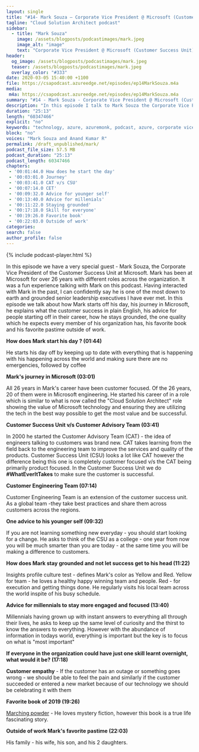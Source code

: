 ```yaml
---
layout: single
title: "#14- Mark Souza – Corporate Vice President @ Microsoft (Customer Success Unit)"
tagline: "Cloud Solution Architect podcast"
sidebar:
  - title: "Mark Souza"
    image: /assets/blogposts/podcastimages/mark.jpeg
    image_alt: "image"
    text: "Corporate Vice President @ Microsoft (Customer Success Unit)"
header:
  og_image: /assets/blogposts/podcastimages/mark.jpeg
  teaser: /assets/blogposts/podcastimages/mark.jpeg
  overlay_color: "#333"
date: 2020-03-05 15:40:00 +1100
file: https://csapodcast.azureedge.net/episodes/ep14MarkSouza.m4a
media: 
 m4a: https://csapodcast.azureedge.net/episodes/ep14MarkSouza.m4a
summary: "#14 - Mark Souza - Corporate Vice President @ Microsoft (Customer Success Unit)"
description: "In this episode I talk to Mark Souza the Corporate Vice President of the Customer Success Unit - who is technically my boss's boss's boss's boss :). Mark has been at Microsoft for over 26 years with different roles across the organization. It was a fun expereince talking with Mark on this podcast. Having interacted with Mark in the past I can confidently say he is one of the most down to earth and grounded senior leadership executives I have ever met. In this episode we talk about how Mark starts off his day, his journey in microsoft and explains what the customer success in plain english, his advice for people starting off in their career, how he stays grounded, the one quality which he expects every member of his organzation has, his favorite book and his family."
duration: "25:13" 
length: "60347466"
explicit: "no" 
keywords: "technology, azure, azuremonk, podcast, azure, corporate vice president, customer success unit"
block: "no" 
voices: "Mark Souza and Anand Kumar R"
permalink: /draft_unpublished/mark/
podcast_file_size: 57.5 MB 
podcast_duration: "25:13" 
podcast_length: 60347466
chapters:
 - '00:01:44.0 How does he start the day'
 - '00:03:01.0 Journey'
 - '00:03:41.0 CAT v/s CSU'
 - '00:07:14.0 CET'
 - '00:09:32.0 Advice for younger self'
 - '00:13:40.0 Advice for millenials'
 - '00:11:22.0 Staying grounded'
 - '00:17:18.0 Skill for everyone'
 - '00:19:26.0 Favorite book'
 - '00:22:03.0 Outside of work'  
categories:
search: false
author_profile: false
---
```


{% include podcast-player.html %}

In this episode we have a very special guest - Mark Souza, the Corporate Vice President of the Customer Success Unit at Microsoft. Mark has been at Microsoft for over 26 years with different roles across the organization. It was a fun experience talking with Mark on this podcast. Having interacted with Mark in the past, I can confidently say he is one of the most down to earth and grounded senior leadership executives I have ever met. In this episode we talk about how Mark starts off his day, his journey in Microsoft, he explains what the customer success in plain English, his advice for people starting off in their career, how he stays grounded, the one quality which he expects every member of his organization has, his favorite book and his favorite pastime outside of work.

**How does Mark start his day ? (01:44)** 

He starts his day off by keeping up to date with everything that is happening with his happening across the world and making sure there are no emergencies, followed by coffee 

**Mark's journey in Microsoft (03:01)** 

All 26 years in Mark's career have been customer focused. Of the 26 years, 20 of them were in Microsoft engineering. He started his career of in a role which is similar to what is now called the "Cloud Solution Architect" role showing the value of Microsoft technology and ensuring they are utilizing the tech in the best way possible to get the most value and be successful. 

**Customer Success Unit v/s Customer Advisory Team (03:41)**

In 2000 he started the Customer Advisory Team (CAT) - the idea of engineers talking to customers was brand new. CAT takes learning from the field back to the engineering team to improve the services and quality of the products. Customer Success Unit (CSU) looks a lot like CAT however the difference being this one is completely customer focused v/s the CAT being primarily product focused.  In the Customer Success Unit we do **#WhatEverItTakes** to make sure the customer is successful. 

**Customer Engineering Team (07:14)**

Customer Engineering Team is an extension of the customer success unit. As a global team -they take best practices and share them across customers across the regions. 

**One advice to his younger self (09:32)** 

If you are not learning something new everyday - you should start looking for a change. He asks to think of the CSU as a college - one year from now you will be much smarter than you are today - at the same time you will be making a difference to customers. 

**How does Mark stay grounded and not let success get to his head (11:22)**

Insights profile culture test - defines Mark's color as Yellow and Red. Yellow for team - he loves a healthy happy winning team and people. Red - for execution and getting things done. He regularly visits his local team across the world inspite of his busy schedule. 

**Advice for millennials to stay more engaged and focused (13:40)**

Millennials having grown up with instant answers to everything all through their lives, he asks to keep up the same level of curiosity and the thirst to know the answers to everything. However with the abundance of information in todays world, everything is important but the key is to focus on what is "most important"

**If everyone in the organization could have just one skill learnt overnight, what would it be? (17:18)**

**Customer empathy**  - If the customer has an outage or something goes wrong - we should be able to feel the pain and similarly if the customer succeeded or entered a new market because of our technology we should be celebrating it with them

**Favorite book of 2019 (19:26)** 

[Marching powder](https://www.amazon.com/Marching-Powder-Friendship-Americas-Strangest/dp/0312330340) - He loves mystery fiction, however this book is a true life fascinating story. 

**Outside of work Mark's favorite pastime (22:03)** 

His family - his wife, his son, and his 2 daughters. 
